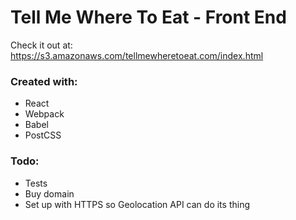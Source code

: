 # Tell Me Where To Eat - Front End

Check it out at: https://s3.amazonaws.com/tellmewheretoeat.com/index.html

### Created with:
- React
- Webpack
- Babel
- PostCSS

### Todo:
- Tests
- Buy domain
- Set up with HTTPS so Geolocation API can do its thing

